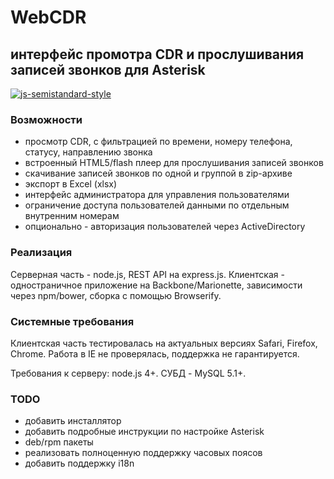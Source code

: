 # WebCDR
## интерфейс промотра CDR и прослушивания записей звонков для Asterisk

[![js-semistandard-style](https://img.shields.io/badge/code%20style-semistandard-brightgreen.svg?style=flat-square)](https://github.com/Flet/semistandard)

### Возможности

- просмотр CDR, с фильтрацией по времени, номеру телефона, статусу, направлению звонка
- встроенный HTML5/flash плеер для прослушивания записей звонков
- скачивание записей звонков по одной и группой в zip-архиве
- экспорт в Excel (xlsx)
- интерфейс администратора для управления пользователями
- ограничение доступа пользователей данными по отдельным внутренним номерам
- опционально - авторизация пользователей через ActiveDirectory

### Реализация

Серверная часть - node.js, REST API на express.js.
Клиентская - одностраничное приложение на Backbone/Marionette, зависимости через npm/bower, сборка с помощью Browserify.

### Системные требования

Клиентская часть тестировалась на актуальных версиях Safari, Firefox, Chrome. Работа в IE не проверялась, поддержка не гарантируется.

Требования к серверу: node.js 4+.
СУБД - MySQL 5.1+.

### TODO

- добавить инсталлятор
- добавить подробные инструкции по настройке Asterisk
- deb/rpm пакеты
- реализовать полноценную поддержку часовых поясов
- добавить поддержку i18n
